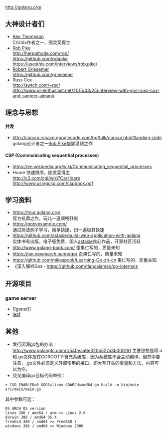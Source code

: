http://golang.org/

## 大神设计者们
- [Ken Thompson](https://en.wikipedia.org/wiki/Ken_Thompson)  
  C/Unix作者之一，图灵奖得主
- [Rob Pike](https://en.wikipedia.org/wiki/Rob_Pike)  
  http://herpolhode.com/rob/  
  https://github.com/robpike  
  https://usesthis.com/interviews/rob.pike/   
- [Robert Griesemer](https://en.wikipedia.org/wiki/Robert_Griesemer)  
  https://github.com/griesemer  
- Russ Cox  
  http://swtch.com/~rsc/  
  http://www.pl-enthusiast.net/2015/03/25/interview-with-gos-russ-cox-and-sameer-ajmani/  


## 理念与思想
#### 并发 
- http://concur.rspace.googlecode.com/hg/talk/concur.html#landing-slide  
  golang设计者之一[Rob Pike](https://en.wikipedia.org/wiki/Rob_Pike)醍醐灌顶之作  

#### CSP (Communicating sequential processes)  
- https://en.wikipedia.org/wiki/Communicating_sequential_processes  
- Hoare 快速排序，图灵奖得主  
  http://c2.com/cgi/wiki?CarHoare  
  http://www.usingcsp.com/cspbook.pdf  

## 学习资料
- https://tour.golang.org/  
  官方抗鼎之作，玩儿一遍顺畅舒爽  
- https://gobyexample.com/    
  通过简洁例子学习，简单快捷，扫一遍极其快速  
- https://github.com/astaxie/build-web-application-with-golang  
  实体书有出版，电子版免费，国人[astaxie](https://github.com/astaxie)良心作品，开源社区活跃  
- http://www.golang-book.com/  歪果仁写的，质量未知  
- https://jan.newmarch.name/go/  歪果仁写的，质量未知  
- https://github.com/mikespook/Learning-Go-zh-cn 果仁写的，质量未知  
- 《深入解析Go》 - https://github.com/tiancaiamao/go-internals

## 开源项目
### game server
- [[gonet]]
- [leaf](https://github.com/name5566/leaf)


## 其他
- 发行闭源go包的办法：http://www.golangtc.com/t/540eaa6e320b527a3b000161 主要思想是将.a和.go文件放在GOROOT下冒充系统库，因为系统库不会主动编译。但其中要注意，.go文件必须定义外部使用的接口，即大写开头的变量和方法，内容可以为空。
- 交叉编译go目标代码举例：
```
> CGO_ENABLED=0 GOOS=linux GOARCH=amd64 go build -o bin/main src/main/main.go
```
其中参数可选：
```
OS ARCH OS version
linux 386 / amd64 / arm >= Linux 2.6
darwin 386 / amd64 OS X
freebsd 386 / amd64 >= FreeBSD 7
windows 386 / amd64 >= Windows 2000
```